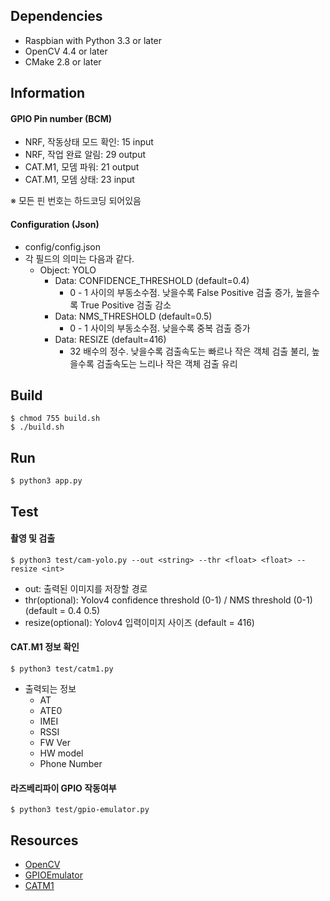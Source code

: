## Dependencies
- Raspbian with Python 3.3 or later
- OpenCV 4.4 or later
- CMake 2.8 or later

## Information
#### GPIO Pin number (BCM)
+ NRF, 작동상태 모드 확인: 15 input   
+ NRF, 작업 완료 알림: 29 output   
+ CAT.M1, 모뎀 파워: 21 output   
+ CAT.M1, 모뎀 상태: 23 input   

※ 모든 핀 번호는 하드코딩 되어있음   

#### Configuration (Json)
+ config/config.json
+ 각 필드의 의미는 다음과 같다.
    + Object: YOLO
        + Data: CONFIDENCE_THRESHOLD (default=0.4)
            + 0 - 1 사이의 부동소수점. 낮을수록 False Positive 검출 증가, 높을수록 True Positive 검출 감소
        + Data: NMS_THRESHOLD (default=0.5)
            + 0 - 1 사이의 부동소수점. 낮을수록 중복 검출 증가
        + Data: RESIZE (default=416)
            + 32 배수의 정수. 낮을수록 검출속도는 빠르나 작은 객체 검출 불리, 높을수록 검출속도는 느리나 작은 객체 검출 유리
    

## Build
~~~
$ chmod 755 build.sh
$ ./build.sh
~~~

## Run
~~~
$ python3 app.py
~~~

## Test
#### 촬영 및 검출
~~~ 
$ python3 test/cam-yolo.py --out <string> --thr <float> <float> --resize <int>
~~~
* out: 출력된 이미지를 저장할 경로
* thr(optional): Yolov4 confidence threshold (0-1) / NMS threshold (0-1) (default = 0.4 0.5)
* resize(optional): Yolov4 입력이미지 사이즈 (default = 416)

#### CAT.M1 정보 확인
~~~
$ python3 test/catm1.py
~~~
+ 출력되는 정보
    + AT   
    + ATE0   
    + IMEI   
    + RSSI   
    + FW Ver   
    + HW model   
    + Phone Number   

#### 라즈베리파이 GPIO 작동여부 
~~~
$ python3 test/gpio-emulator.py
~~~

## Resources
* [OpenCV](https://opencv.org/)
* [GPIOEmulator](https://sourceforge.net/projects/pi-gpio-emulator/)
* [CATM1](https://github.com/codezoo-ltd/CAT.M1_RaspberryPi/)
